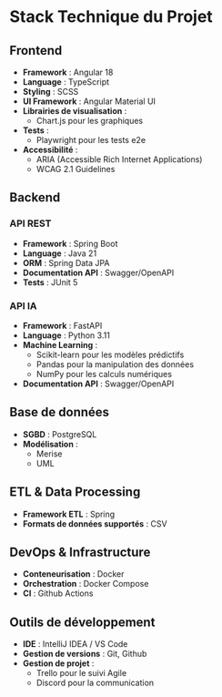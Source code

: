# Stack Technique du Projet

## Frontend

- **Framework** : Angular 18
- **Language** : TypeScript
- **Styling** : SCSS
- **UI Framework** : Angular Material UI
- **Librairies de visualisation** :
  - Chart.js pour les graphiques
- **Tests** :
  - Playwright pour les tests e2e
- **Accessibilité** :
  - ARIA (Accessible Rich Internet Applications)
  - WCAG 2.1 Guidelines

## Backend

### API REST

- **Framework** : Spring Boot
- **Language** : Java 21
- **ORM** : Spring Data JPA
- **Documentation API** : Swagger/OpenAPI
- **Tests** : JUnit 5

### API IA

- **Framework** : FastAPI
- **Language** : Python 3.11
- **Machine Learning** :
  - Scikit-learn pour les modèles prédictifs
  - Pandas pour la manipulation des données
  - NumPy pour les calculs numériques
- **Documentation API** : Swagger/OpenAPI

## Base de données

- **SGBD** : PostgreSQL
- **Modélisation** :
  - Merise
  - UML

## ETL & Data Processing

- **Framework ETL** : Spring
- **Formats de données supportés** : CSV

## DevOps & Infrastructure

- **Conteneurisation** : Docker
- **Orchestration** : Docker Compose
- **CI** : Github Actions

## Outils de développement

- **IDE** : IntelliJ IDEA / VS Code
- **Gestion de versions** : Git, Github
- **Gestion de projet** :
  - Trello pour le suivi Agile
  - Discord pour la communication
